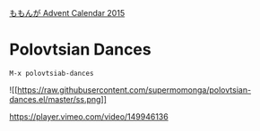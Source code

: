 
[ももんが Advent Calendar 2015](http://c4se.hatenablog.com/entry/2015/11/26/135455)

# Polovtsian Dances

`M-x polovtsiab-dances`

![[https://raw.githubusercontent.com/supermomonga/polovtsian-dances.el/master/ss.png]]

https://player.vimeo.com/video/149946136